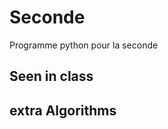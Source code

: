 # Seconde
Programme python pour la seconde

Seen in class
----------------------------------------------------------





extra Algorithms
-----------------------------------------------------
